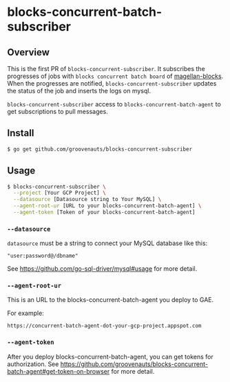 # blocks-concurrent-batch-subscriber

## Overview

This is the first PR of `blocks-concurrent-subscriber`.
It subscribes the progresses of jobs with `blocks concurrent batch board` of [magellan-blocks](https://www.magellanic-clouds.com/blocks/).
When the progresses are notified, `blocks-concurrent-subscriber` updates the status of the job and inserts the logs on mysql.

`blocks-concurrent-subscriber` access to `blocks-concurrent-batch-agent` to get subscriptions to pull messages.

## Install

```bash
$ go get github.com/groovenauts/blocks-concurrent-subscriber
```

## Usage

```bash
$ blocks-concurrent-subscriber \
  --project [Your GCP Project] \
  --datasource [Datasource string to Your MySQL] \
  --agent-root-ur [URL to your blocks-concurrent-batch-agent] \
  --agent-token [Token of your blocks-concurrent-batch-agent]
```

### `--datasource`

`datasource` must be a string to connect your MySQL database like this:

```
"user:password@/dbname"
```

See https://github.com/go-sql-driver/mysql#usage for more detail.

### `--agent-root-ur`

This is an URL to the blocks-concurrent-batch-agent you deploy to GAE.

For example:

```
https://concurrent-batch-agent-dot-your-gcp-project.appspot.com
```

### `--agent-token`

After you deploy blocks-concurrent-batch-agent, you can get tokens for authorization.
See https://github.com/groovenauts/blocks-concurrent-batch-agent#get-token-on-browser for more detail.
